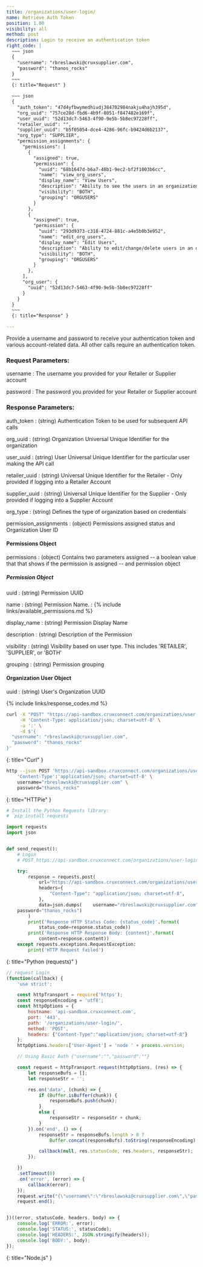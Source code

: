```yaml
---
title: /organizations/user-login/
name: Retrieve Auth Token
position: 1.00
visibility: all
method: post
description: Login to receive an authentication token
right_code: |
  ~~~ json
  {
    "username": "rbreslawski@cruxsupplier.com",
    "password": "thanos_rocks"
  }
  ~~~
  {: title="Request" }

  ~~~ json
  {
    "auth_token": "47d4yfbwymedhiudj384702984nakju4hajh395d",
    "org_uuid": "757ce28d-fbd6-4b9f-8051-f847482e169f",
    "user_uuid": "52d13dc7-5463-4f90-9e5b-5b8ec97228ff",
    "retailer_uuid": "",
    "supplier_uuid": "b5f05054-dce4-4286-96fc-b9424d6b2137",
    "org_type": "SUPPLIER",
    "permission_assignments": {
      "permissions": [
        {
          "assigned": true,
          "permission": {
            "uuid": "68b1647d-b6a7-48b1-9ec2-bf2f1003b6cc",
            "name": "view_org_users",
            "display_name": "View Users",
            "description": "Ability to see the users in an organization",
            "visibility": "BOTH",
            "grouping": "ORGUSERS"
          }
        },
        {
          "assigned": true,
          "permission": {
            "uuid": "293d9373-c318-4724-881c-a4e5b0b3e952",
            "name": "edit_org_users",
            "display_name": "Edit Users",
            "description": "Ability to edit/change/delete users in an organization",
            "visibility": "BOTH",
            "grouping": "ORGUSERS"
          }
        },
      ],
      "org_user": {
        "uuid": "52d13dc7-5463-4f90-9e5b-5b8ec97228ff"
      }
    }
  }
  ~~~
  {: title="Response" }

---
```

Provide a username and password to receive your authentication token and various account-related data. All other calls require an authentication token.

### Request Parameters:

username
: The username you provided for your Retailer or Supplier account

password
: The password you provided for your Retailer or Supplier account

### Response Parameters:

auth_token
: (string) Authentication Token to be used for subsequent API calls

org_uuid
: (string) Organization Universal Unique Identifier for the organization

user_uuid
: (string) User Universal Unique Identifier for the particular user making the API call

retailer_uuid
: (string) Universal Unique Identifier for the Retailer - Only provided if logging into a Retailer Account

supplier_uuid
: (string) Universal Unique Identifier for the Supplier - Only provided if logging into a Supplier Account

org_type
: (string) Defines the type of organization based on credentials

permission_assignments
: (object) Permissions assigned status and Organization User ID

#### Permissions Object

permissions
: (object) Contains two parameters assigned -- a boolean value that that shows if the permission is assigned -- and permission object

##### Permission Object

uuid
: (string) Permission UUID

name
: (string) Permission Name.
: {% include links/available_permissions.md %}

display_name
: (string) Permission Display Name

description
: (string) Description of the Permission

visibility
: (string) Visibility based on user type.  This includes 'RETAILER', 'SUPPLIER', or 'BOTH'

grouping
: (string) Permission grouping

#### Organization User Object

uuid
: (string) User's Organization UUID

{% include links/response_codes.md %}


~~~ bash
curl -X "POST" "https://api-sandbox.cruxconnect.com/organizations/user-login/" \
     -H 'Content-Type: application/json; charset=utf-8' \
     -u ':' \
     -d $'{
  "username": "rbreslawski@cruxsupplier.com",
  "password": "thanos_rocks"
}'

~~~
{: title="Curl" }

~~~ bash
http --json POST 'https://api-sandbox.cruxconnect.com/organizations/user-login/' \
    'Content-Type':'application/json; charset=utf-8' \
    username="rbreslawski@cruxsupplier.com" \
    password="thanos_rocks"

~~~
{: title="HTTPie" }

~~~ python
# Install the Python Requests library:
# `pip install requests`

import requests
import json


def send_request():
    # Login
    # POST https://api-sandbox.cruxconnect.com/organizations/user-login/

    try:
        response = requests.post(
            url="https://api-sandbox.cruxconnect.com/organizations/user-login/",
            headers={
                "Content-Type": "application/json; charset=utf-8",
            },
            data=json.dumps(    username="rbreslawski@cruxsupplier.com" \
    password="thanos_rocks")
        )
        print('Response HTTP Status Code: {status_code}'.format(
            status_code=response.status_code))
        print('Response HTTP Response Body: {content}'.format(
            content=response.content))
    except requests.exceptions.RequestException:
        print('HTTP Request failed')

~~~
{: title="Python (requests)" }

~~~ javascript
// request Login
(function(callback) {
    'use strict';

    const httpTransport = require('https');
    const responseEncoding = 'utf8';
    const httpOptions = {
        hostname: 'api-sandbox.cruxconnect.com',
        port: '443',
        path: '/organizations/user-login/',
        method: 'POST',
        headers: {"Content-Type":"application/json; charset=utf-8"}
    };
    httpOptions.headers['User-Agent'] = 'node ' + process.version;

    // Using Basic Auth {"username":"","password":""}

    const request = httpTransport.request(httpOptions, (res) => {
        let responseBufs = [];
        let responseStr = '';

        res.on('data', (chunk) => {
            if (Buffer.isBuffer(chunk)) {
                responseBufs.push(chunk);
            }
            else {
                responseStr = responseStr + chunk;
            }
        }).on('end', () => {
            responseStr = responseBufs.length > 0 ?
                Buffer.concat(responseBufs).toString(responseEncoding) : responseStr;

            callback(null, res.statusCode, res.headers, responseStr);
        });

    })
    .setTimeout(0)
    .on('error', (error) => {
        callback(error);
    });
    request.write("{\"username\":\"rbreslawski@cruxsupplier.com\",\"password\":\"thanos_rocks\"}")
    request.end();


})((error, statusCode, headers, body) => {
    console.log('ERROR:', error);
    console.log('STATUS:', statusCode);
    console.log('HEADERS:', JSON.stringify(headers));
    console.log('BODY:', body);
});

~~~
{: title="Node.js" }
